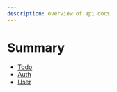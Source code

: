 ```yaml
---
description: overview of api docs
---
```


# Summary

* [Todo](api/todo.md)
* [Auth](api/auth.md)
* [User](api/user.md)


